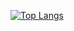 [![Top Langs](https://github-readme-stats.vercel.app/api/top-langs/?username=Liza858&layout=compact&langs_count=15&count_private=true)](https://github.com/anuraghazra/github-readme-stats)
